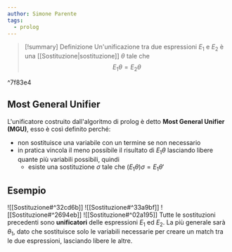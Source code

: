 ```yaml
---
author: Simone Parente
tags:
  - prolog
---
```


>[!summary] Definizione
>Un'unificazione tra due espressioni $E_1$ e $E_2$ è una [[Sostituzione|sostituzione]] $\theta$ tale che
>$$E_1 \theta = E_2 \theta$$

^7f83e4
## Most General Unifier
L'unificatore costruito dall'algoritmo di prolog è detto **Most General Unifier (MGU)**, esso è così definito perché:
- non sostituisce una variabile con un termine se non necessario
- in pratica vincola il meno possibile il risultato di $E_1\theta$ lasciando libere quante più variabili possibili, quindi
	- esiste una sostituzione $\sigma$ tale che $(E_1 \theta) \sigma = E_1 \theta'$
## Esempio
![[Sostituzione#^32cd6b]]
![[Sostituzione#^33a9bf]]
![[Sostituzione#^2694eb]]
![[Sostituzione#^02a195]]
Tutte le sostituzioni precedenti sono **unificatori** delle espressioni $E_1$ ed $E_2$.
La più generale sarà $\theta_1$, dato che sostituisce solo le variabili necessarie per creare un match tra le due espressioni, lasciando libere le altre.